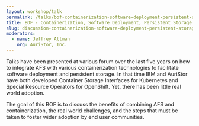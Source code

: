 ```yaml
---
layout: workshop/talk
permalink: /talks/bof-containerization-software-deployment-persistent-storage-and-afs/
title: BOF - Containerization, Software Deployment, Persistent Storage and AFS
slug: discussion-containerization-software-deployment-persistent-storage-and-afs
moderators:
  - name: Jeffrey Altman
    org: AuriStor, Inc.
---
```


Talks have been presented at various forum over the last five years on how to
integrate AFS with various containerization technologies to facilitate software
deployment and persistent storage.  In that time IBM and AuriStor have both
developed Container Storage Interfaces for Kubernetes and Special Resource
Operators for OpenShift.  Yet, there has been little real world adoption.

The goal of this BOF is to discuss the benefits of combining AFS and
containerization, the real world challenges, and the steps that must be taken to
foster wider adoption by end user communities.
